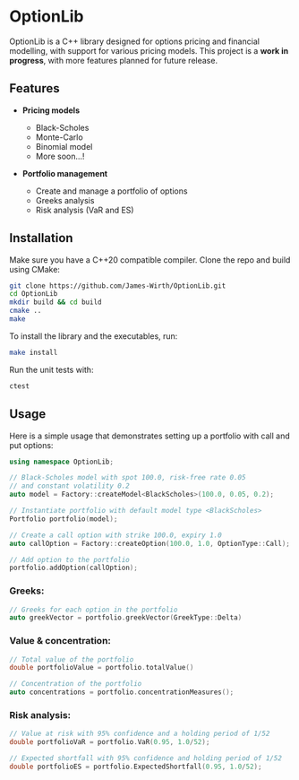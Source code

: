 # OptionLib

OptionLib is a C++ library designed for options pricing and financial modelling, with support for various pricing models. This project is a **work in progress**, with more features planned for future release.

## Features

- **Pricing models**
  - Black-Scholes
  - Monte-Carlo
  - Binomial model
  - More soon...!

- **Portfolio management**
  - Create and manage a portfolio of options
  - Greeks analysis
  - Risk analysis (VaR and ES)
 
## Installation

Make sure you have a C++20 compatible compiler. Clone the repo and build using CMake:

```bash
git clone https://github.com/James-Wirth/OptionLib.git
cd OptionLib
mkdir build && cd build
cmake ..
make
```

To install the library and the executables, run:

```bash
make install
```

Run the unit tests with:

```bash
ctest
```

## Usage

Here is a simple usage that demonstrates setting up a portfolio with call and put options:

```cpp
using namespace OptionLib;

// Black-Scholes model with spot 100.0, risk-free rate 0.05
// and constant volatility 0.2
auto model = Factory::createModel<BlackScholes>(100.0, 0.05, 0.2);

// Instantiate portfolio with default model type <BlackScholes>
Portfolio portfolio(model);

// Create a call option with strike 100.0, expiry 1.0
auto callOption = Factory::createOption(100.0, 1.0, OptionType::Call);

// Add option to the portfolio
portfolio.addOption(callOption);
```

### Greeks:

```cpp
// Greeks for each option in the portfolio
auto greekVector = portfolio.greekVector(GreekType::Delta)
```

### Value & concentration:

```cpp
// Total value of the portfolio
double portfolioValue = portfolio.totalValue()

// Concentration of the portfolio
auto concentrations = portfolio.concentrationMeasures();
```

### Risk analysis:

```cpp
// Value at risk with 95% confidence and a holding period of 1/52
double portfolioVaR = portfolio.VaR(0.95, 1.0/52);

// Expected shortfall with 95% confidence and holding period of 1/52
double portfolioES = portfolio.ExpectedShortfall(0.95, 1.0/52);
```



